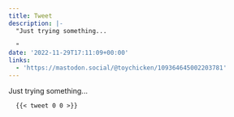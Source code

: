 ```yaml
---
title: Tweet
description: |-
  "Just trying something... 

  "
date: '2022-11-29T17:11:09+00:00'
links:
  - 'https://mastodon.social/@toychicken/109364645002203781'
---
```

Just trying something... 


      {{< tweet 0 0 >}}
    
